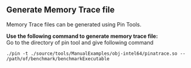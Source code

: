 ## Generate Memory Trace file ##
Memory Trace files can be generated using Pin Tools.

**Use the following command to generate memory trace file:**\
Go to the directory of pin tool and give following command
```
./pin -t ./source/tools/ManualExamples/obj-intel64/pinatrace.so -- /path/of/benchmark/benchmarkExecutable
```

